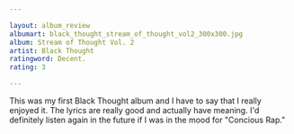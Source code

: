 ```yaml
---

layout: album_review
albumart: black_thought_stream_of_thought_vol2_300x300.jpg
album: Stream of Thought Vol. 2
artist: Black Thought
ratingword: Decent.
rating: 3

---
```


This was my first Black Thought album and I have to say that I really enjoyed it. The lyrics are really good and actually have meaning. I'd definitely listen again in the future if I was in the mood for "Concious Rap."
